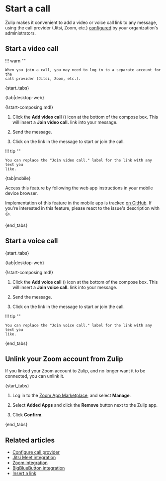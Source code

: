 # Start a call

[big-blue-button-configuration]: https://zulip.readthedocs.io/en/stable/production/video-calls.html#bigbluebutton
[zoom-configuration]: https://zulip.readthedocs.io/en/stable/production/video-calls.html#zoom

Zulip makes it convenient to add a video or voice call link to any message,
using the call provider (Jitsi, Zoom, etc.)
[configured](/help/configure-call-provider) by your organization's
administrators.

## Start a video call

!!! warn ""

    When you join a call, you may need to log in to a separate account for the
    call provider (Jitsi, Zoom, etc.).

{start_tabs}

{tab|desktop-web}

{!start-composing.md!}

1. Click the **Add video call** (<i class="zulip-icon zulip-icon-video-call"></i>)
   icon at the bottom of the compose box. This will insert a **Join video call.**
   link into your message.

1. Send the message.

1. Click on the link in the message to start or join the call.

!!! tip ""

    You can replace the "Join video call." label for the link with any text you
    like.

{tab|mobile}

Access this feature by following the web app instructions in your
mobile device browser.

Implementation of this feature in the mobile app is tracked [on
GitHub](https://github.com/zulip/zulip-flutter/issues/1000). If
you're interested in this feature, please react to the issue's
description with 👍.

{end_tabs}

## Start a voice call

{start_tabs}

{tab|desktop-web}

{!start-composing.md!}

1. Click the **Add voice call** (<i class="zulip-icon
   zulip-icon-voice-call"></i>) icon at the bottom of the compose box. This
   will insert a **Join voice call.** link into your message.

1. Send the message.

1. Click on the link in the message to start or join the call.

!!! tip ""

    You can replace the "Join voice call." label for the link with any text you
    like.

{end_tabs}

## Unlink your Zoom account from Zulip

If you linked your Zoom account to Zulip, and no longer want it to be connected,
you can unlink it.

{start_tabs}

1. Log in to the [Zoom App Marketplace](https://marketplace.zoom.us/), and
   select **Manage**.

1. Select **Added Apps** and click the **Remove** button next to the Zulip app.

1. Click **Confirm**.

{end_tabs}

## Related articles

* [Configure call provider](/help/configure-call-provider)
* [Jitsi Meet integration](/integrations/doc/jitsi)
* [Zoom integration](/integrations/doc/zoom)
* [BigBlueButton integration](/integrations/doc/big-blue-button)
* [Insert a link](/help/insert-a-link)
